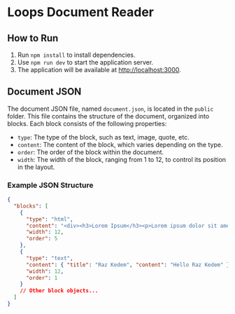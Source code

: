 # Loops Document Reader

## How to Run

1. Run `npm install` to install dependencies.
2. Use `npm run dev` to start the application server.
3. The application will be available at [http://localhost:3000](http://localhost:3000).

## Document JSON

The document JSON file, named `document.json`, is located in the `public` folder. This file contains the structure of the document, organized into blocks. Each block consists of the following properties:

- `type`: The type of the block, such as text, image, quote, etc.
- `content`: The content of the block, which varies depending on the type.
- `order`: The order of the block within the document.
- `width`: The width of the block, ranging from 1 to 12, to control its position in the layout.

### Example JSON Structure

```json
{
  "blocks": [
    {
      "type": "html",
      "content": "<div><h3>Lorem Ipsum</h3><p>Lorem ipsum dolor sit amet, consectetur adipiscing elit. Sed do eiusmod tempor incididunt ut labore et dolore magna aliqua.</p></div>",
      "width": 12,
      "order": 5
    },
    {
      "type": "text",
      "content": { "title": "Raz Kedem", "content": "Hello Raz Kedem" },
      "width": 12,
      "order": 1
    }
    // Other block objects...
  ]
}
```
